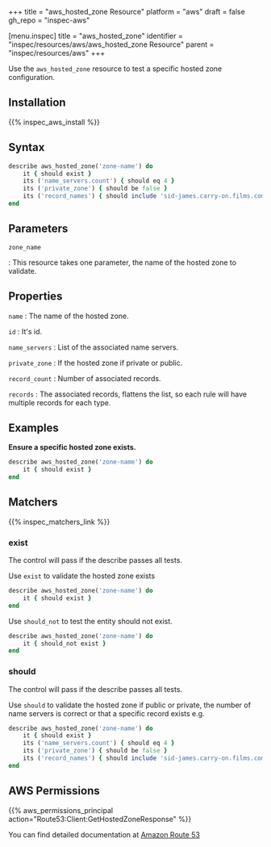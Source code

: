 +++
title = "aws_hosted_zone Resource"
platform = "aws"
draft = false
gh_repo = "inspec-aws"

[menu.inspec]
title = "aws_hosted_zone"
identifier = "inspec/resources/aws/aws_hosted_zone Resource"
parent = "inspec/resources/aws"
+++

Use the `aws_hosted_zone` resource to test a specific hosted zone configuration.

## Installation

{{% inspec_aws_install %}}

## Syntax

```ruby
describe aws_hosted_zone('zone-name') do
    it { should exist }
    its ('name_servers.count') { should eq 4 }
    its ('private_zone') { should be false }
    its ('record_names') { should include 'sid-james.carry-on.films.com' }
end
```

## Parameters

`zone_name`

: This resource takes one parameter, the name of the hosted zone to validate.

## Properties

`name`
: The name of the hosted zone.

`id`
: It's id.

`name_servers`
: List of the associated name servers.

`private_zone`
: If the hosted zone if private or public.

`record_count`
: Number of associated records.

`records`
: The associated records, flattens the list, so each rule will have multiple records for each type.

## Examples

**Ensure a specific hosted zone exists.**

```ruby
describe aws_hosted_zone('zone-name') do
    it { should exist }
end
```

## Matchers

{{% inspec_matchers_link %}}

### exist

The control will pass if the describe passes all tests.

Use `exist` to validate the hosted zone exists

```ruby
describe aws_hosted_zone('zone-name') do
    it { should exist }
end
```

Use `should_not` to test the entity should not exist.

```ruby
describe aws_hosted_zone('zone-name') do
    it { should_not exist }
end
```

### should

The control will pass if the describe passes all tests.

Use `should` to validate the hosted zone if public or private, the number of name servers is correct or that a specific record exists e.g.

```ruby
describe aws_hosted_zone('zone-name') do
    it { should exist }
    its ('name_servers.count') { should eq 4 }
    its ('private_zone') { should be false }
    its ('record_names') { should include 'sid-james.carry-on.films.com' }
end
```

## AWS Permissions

{{% aws_permissions_principal action="Route53:Client:GetHostedZoneResponse" %}}

You can find detailed documentation at [Amazon Route 53](https://docs.aws.amazon.com/Route53/latest/DeveloperGuide/r53-api-permissions-ref.html)
